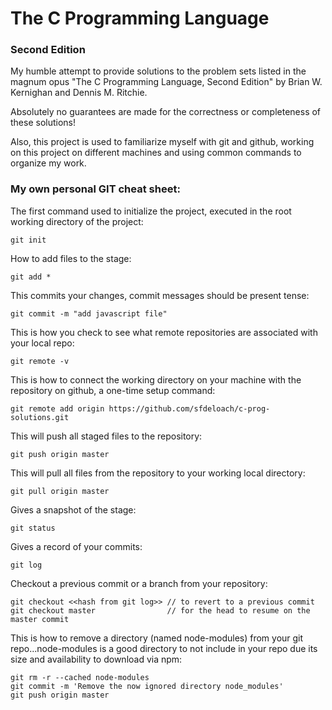 # The C Programming Language
### Second Edition

My humble attempt to provide solutions to the problem sets listed in the magnum opus "The C Programming Language, Second Edition" by Brian W. Kernighan and Dennis M. Ritchie.

Absolutely no guarantees are made for the correctness or completeness of these
solutions!

Also, this project is used to familiarize myself with git and github, working on this project on different machines and using common commands to organize my work.

### My own personal GIT cheat sheet:

The first command used to initialize the project, executed in the root working directory of the project:

    git init
 
How to add files to the stage:

    git add *
 
This commits your changes, commit messages should be present tense:

    git commit -m "add javascript file"

This is how you check to see what remote repositories are associated with your local repo:

    git remote -v

This is how to connect the working directory on your machine with the repository on github, a one-time setup command:

    git remote add origin https://github.com/sfdeloach/c-prog-solutions.git

This will push all staged files to the repository:

    git push origin master

This will pull all files from the repository to your working local directory:

    git pull origin master

Gives a snapshot of the stage:

    git status

Gives a record of your commits:

    git log
    
Checkout a previous commit or a branch from your repository:

    git checkout <<hash from git log>> // to revert to a previous commit
    git checkout master                // for the head to resume on the master commit

This is how to remove a directory (named node-modules) from your git repo...node-modules is a good directory to not include in your repo due its size and availability to download via npm:

    git rm -r --cached node-modules
    git commit -m 'Remove the now ignored directory node_modules'
    git push origin master

